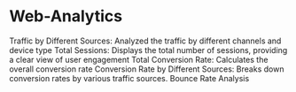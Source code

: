 # Web-Analytics
Traffic by Different Sources: Analyzed the traffic by different channels and device type
Total Sessions: Displays the total number of sessions, providing a clear view of user engagement
Total Conversion Rate: Calculates the overall conversion rate
Conversion Rate by Different Sources: Breaks down conversion rates by various traffic sources.
Bounce Rate Analysis
